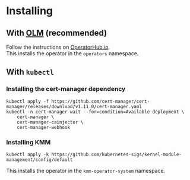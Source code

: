 # Installing

## With [OLM](https://olm.operatorframework.io/) (recommended)

Follow the instructions on [OperatorHub.io](https://operatorhub.io/operator/kernel-module-management).  
This installs the operator in the `operators` namespace.

## With `kubectl`

### Installing the cert-manager dependency

```shell
kubectl apply -f https://github.com/cert-manager/cert-manager/releases/download/v1.11.0/cert-manager.yaml
kubectl -n cert-manager wait --for=condition=Available deployment \
	cert-manager \
	cert-manager-cainjector \
	cert-manager-webhook
```

### Installing KMM

```shell
kubectl apply -k https://github.com/kubernetes-sigs/kernel-module-management/config/default
```

This installs the operator in the `kmm-operator-system` namespace.
